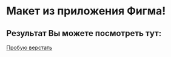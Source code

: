 # Макет из приложения Фигма!

## Результат Вы можете посмотреть тут:

[Пробую верстать](https://bondarkirill.github.io/Figma/)

